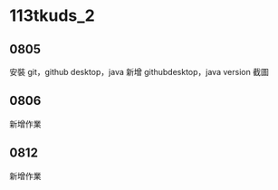 # 113tkuds_2

## 0805
安裝 git，github desktop，java
新增 githubdesktop，java version 截圖

## 0806
新增作業

## 0812
新增作業